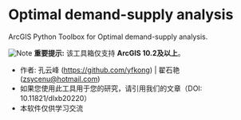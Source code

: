 # Optimal demand-supply analysis
ArcGIS Python Toolbox for Optimal demand-supply analysis.

![Note](https://i.imgur.com/Ic8BA7C.png) **重要提示:** 该工具箱仅支持 **ArcGIS 10.2及以上**。
* 作者: 孔云峰 (<https://github.com/yfkong>) | 翟石艳 (zsycenu@hotmail.com)
* 如果您使用此工具用于您的研究，请引用我们的文章（DOI: 10.11821/dlxb20220）
* 本软件仅供学习交流

